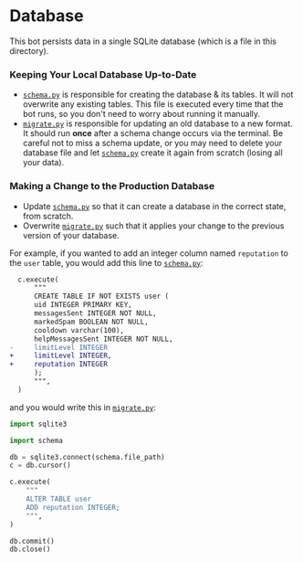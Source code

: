 # Database
This bot persists data in a single SQLite database (which is a file in this directory).

### Keeping Your Local Database Up-to-Date
- [`schema.py`](./schema.py) is responsible for creating the database & its tables.
It will not overwrite any existing tables.
This file is executed every time that the bot runs, so you don't need to worry about running it manually.
- [`migrate.py`](./migrate.py) is responsible for updating an old database to a new format. It should run **once** after
a schema change occurs via the terminal. Be careful not to miss a schema update, or you may need to delete your database
file and let [`schema.py`](./schema.py) create it again from scratch (losing all your data).


### Making a Change to the Production Database
- Update [`schema.py`](./schema.py) so that it can create a database in the correct state, from scratch.
- Overwrite [`migrate.py`](./migrate.py) such that it applies your change to the previous version of your database.

For example, if you wanted to add an integer column named `reputation` to the `user` table,
you would add this line to [`schema.py`](./schema.py):
```diff
  c.execute(
      """
      CREATE TABLE IF NOT EXISTS user (
      uid INTEGER PRIMARY KEY,
      messagesSent INTEGER NOT NULL,
      markedSpam BOOLEAN NOT NULL,
      cooldown varchar(100),
      helpMessagesSent INTEGER NOT NULL,
-     limitLevel INTEGER
+     limitLevel INTEGER,
+     reputation INTEGER
      );
      """,
  )
```
and you would write this in [`migrate.py`](./migrate.py):
```py
import sqlite3

import schema

db = sqlite3.connect(schema.file_path)
c = db.cursor()

c.execute(
    """
    ALTER TABLE user
    ADD reputation INTEGER;
    """,
)

db.commit()
db.close()
```
